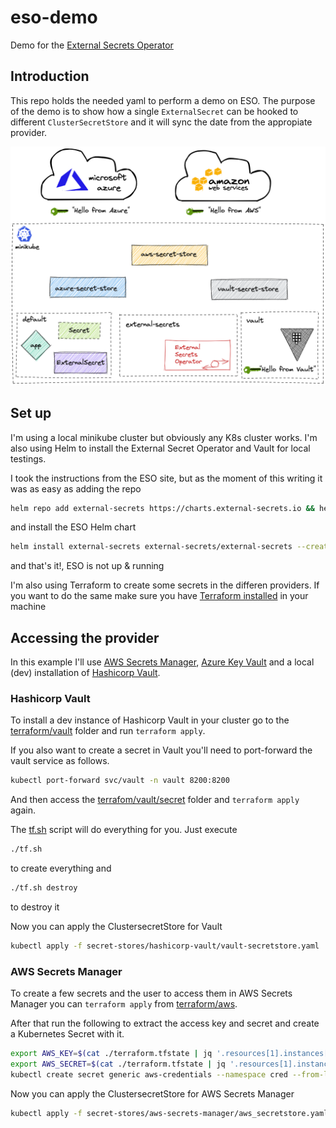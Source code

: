 # eso-demo
Demo for the [External Secrets Operator](https://external-secrets.io)


## Introduction

This repo holds the needed yaml to perform a demo on ESO. The purpose of the demo is to show how a single `ExternalSecret` can be hooked to different `ClusterSecretStore` and it will sync the date from the appropiate provider.

![](./res/architecture.png)

## Set up

I'm using a local minikube cluster but obviously any K8s cluster works. I'm also using Helm to install the External Secret Operator and Vault for local testings.

I took the instructions from the ESO site, but as the moment of this writing it was as easy as adding the repo 

```bash
helm repo add external-secrets https://charts.external-secrets.io && helm repo update
```

and install the ESO Helm chart

```bash
helm install external-secrets external-secrets/external-secrets --create-namespace --namespace external-secrets
```

and that's it!, ESO is not up & running

I'm also using Terraform to create some secrets in the differen providers. If you want to do the same make sure you have [Terraform installed](https://developer.hashicorp.com/terraform/tutorials/aws-get-started/install-cli) in your machine

## Accessing the provider

In this example I'll use [AWS Secrets Manager](https://docs.aws.amazon.com/secretsmanager/latest/userguide/intro.html), [Azure Key Vault](https://azure.microsoft.com/en-us/products/key-vault/) and a local (dev) installation of [Hashicorp Vault](https://www.hashicorp.com/products/vault).


### Hashicorp Vault

To install a dev instance of Hashicorp Vault in your cluster go to the [terraform/vault](./terraform/vault) folder and run `terraform apply`. 

If you also want to create a secret in Vault you'll need to port-forward the vault service as follows. 

```bash
kubectl port-forward svc/vault -n vault 8200:8200
```

And then access the [terrafom/vault/secret](./terraform/vault/secret/) folder and `terraform apply` again.

The [tf.sh](./terraform/vault/tf.sh) script will do everything for you. Just execute 

```bash
./tf.sh
```

to create everything and 

```bash
./tf.sh destroy
```

to destroy it

Now you can apply the ClustersecretStore for Vault

```bash
kubectl apply -f secret-stores/hashicorp-vault/vault-secretstore.yaml
```

### AWS Secrets Manager

To create a few secrets and the user to access them in AWS Secrets Manager you can `terraform apply` from [terraform/aws](./terraform/aws/).

After that run the following to extract the access key and secret and create a Kubernetes Secret with it.

```bash
export AWS_KEY=$(cat ./terraform.tfstate | jq '.resources[1].instances[0].attributes.id' --raw-output)
export AWS_SECRET=$(cat ./terraform.tfstate | jq '.resources[1].instances[0].attributes.secret' --raw-output)
kubectl create secret generic aws-credentials --namespace cred --from-literal=access-key=$AWS_KEY --from-literal=secret=$AWS_SECRET
```

Now you can apply the ClustersecretStore for AWS Secrets Manager

```bash
kubectl apply -f secret-stores/aws-secrets-manager/aws_secretstore.yaml
```